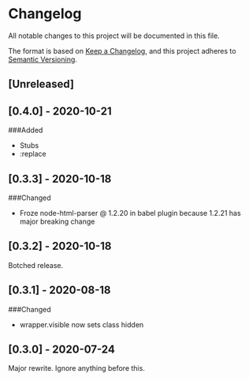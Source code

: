 # Changelog
All notable changes to this project will be documented in this file.

The format is based on [Keep a Changelog](https://keepachangelog.com/en/1.0.0/),
and this project adheres to [Semantic Versioning](https://semver.org/spec/v2.0.0.html).

## [Unreleased]

## [0.4.0] - 2020-10-21

###Added

- Stubs
- :replace

## [0.3.3] - 2020-10-18

###Changed

- Froze node-html-parser @ 1.2.20 in babel plugin because 1.2.21 has major breaking change

## [0.3.2] - 2020-10-18

Botched release.

## [0.3.1] - 2020-08-18

###Changed

- wrapper.visible now sets class hidden


## [0.3.0] - 2020-07-24

Major rewrite. Ignore anything before this.

